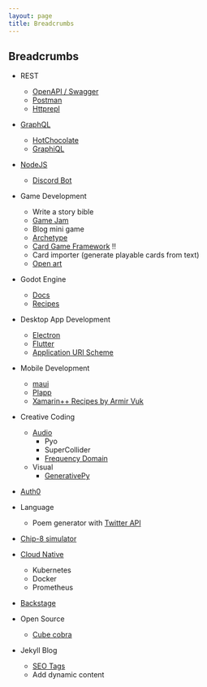 ```yaml
---
layout: page
title: Breadcrumbs
---
```


## Breadcrumbs

- REST
  - [OpenAPI / Swagger](https://swagger.io/specification/)
  - [Postman](https://www.postman.com/) 
  - [Httprepl](https://github.com/dotnet/HttpRepl)

- [GraphQL](https://graphql.org/)
  - [HotChocolate](https://github.com/ChilliCream/hotchocolate)
  - [GraphiQL](https://github.com/graphql/graphiql)

- [NodeJS](https://nodejs.org/en/)
  - [Discord Bot](https://discord.js.org/#/)

- Game Development
  - Write a story bible
  - [Game Jam](http://orteil.dashnet.org/gamegen)
  - Blog mini game
  - [Archetype](https://github.com/bjornarprytz/Archetype)
  - [Card Game Framework](https://github.com/db0/godot-card-gaming) !!
  - Card importer (generate playable cards from text)
  - [Open art](https://opengameart.org/)

- Godot Engine
  - [Docs](https://docs.godotengine.org/en/stable/)
  - [Recipes](https://kidscancode.org/)

- Desktop App Development
  - [Electron](https://www.electronjs.org/)
  - [Flutter](https://flutter.dev/)
  - [Application URI Scheme](https://docs.microsoft.com/en-us/previous-versions/windows/internet-explorer/ie-developer/platform-apis/aa767914(v=vs.85)?redirectedfrom=MSDN)

- Mobile Development
  - [maui](https://github.com/dotnet/maui)
  - [Plapp](https://github.com/bjornarprytz/Plapp)
  - [Xamarin++ Recipes by Armir Vuk](https://github.com/almirvuk?tab=repositories)

- Creative Coding
  - [Audio](https://www.youtube.com/watch?v=ROlkhVs15AM)
    - Pyo
    - SuperCollider
    - [Frequency Domain](https://www.google.com/search?client=firefox-b-d&q=frequency+domain)
  - Visual
    - [GenerativePy](http://www.generativepy.com/)  

- [Auth0](https://auth0.com/docs/get-started)

- Language
  - Poem generator with [Twitter API](https://developer.twitter.com/en/docs)

- [Chip-8 simulator](https://www.freecodecamp.org/news/creating-your-very-own-chip-8-emulator/)

- [Cloud Native](https://www.cncf.io/phippy/)
  - Kubernetes
  - Docker
  - Prometheus

- [Backstage](https://backstage.io/)

- Open Source
  - [Cube cobra](https://cubecobra.com/)

- Jekyll Blog
  - [SEO Tags](https://blog.webjeda.com/optimize-jekyll-seo/)
  - Add dynamic content
